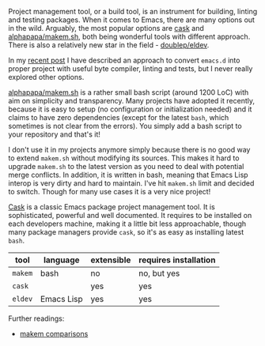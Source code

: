 Project management tool, or a build tool, is an instrument for building, linting and testing packages. When it comes to Emacs, there are many options out in the wild. Arguably, the most popular options are [cask](https://cask.readthedocs.io/en/latest/) and [alphapapa/makem.sh](https://github.com/alphapapa/makem.sh), both being wonderful tools with different approach. There is also a relatively new star in the field - [doublep/eldev](https://github.com/doublep/eldev/).

In my [recent post](/posts/2021-04-09-emacs-d) I have described an approach to convert `emacs.d` into proper project with useful byte compiler, linting and tests, but I never really explored other options.

<!--more-->

[alphapapa/makem.sh](https://github.com/alphapapa/makem.sh) is a rather small bash script (around 1200 LoC) with aim on simplicity and transparency. Many projects have adopted it recently, because it is easy to setup (no configuration or initialization needed) and it claims to have zero dependencies (except for the latest `bash`, which sometimes is not clear from the errors). You simply add a bash script to your repository and that's it!

I don't use it in my projects anymore simply because there is no good way to extend `makem.sh` without modifying its sources. This makes it hard to upgrade `makem.sh` to the latest version as you need to deal with potential merge conflicts. In addition, it is written in bash, meaning that Emacs Lisp interop is very dirty and hard to maintain. I've hit `makem.sh` limit and decided to switch. Though for many use cases it is a very nice project!

[Cask](https://cask.readthedocs.io/en/latest/) is a classic Emacs package project management tool. It is sophisticated, powerful and well documented. It requires to be installed on each developers machine, making it a little bit less approachable, though many package managers provide `cask`, so it's as easy as installing latest `bash`.

| tool    | language   | extensible | requires installation |
|---------|------------|------------|-----------------------|
| `makem` | bash       | no         | no, but yes           |
| `cask`  |            | yes        | yes                   |
| `eldev` | Emacs Lisp | yes        | yes                   |

Further readings:

- [makem comparisons](https://github.com/alphapapa/makem.sh#comparisons)
